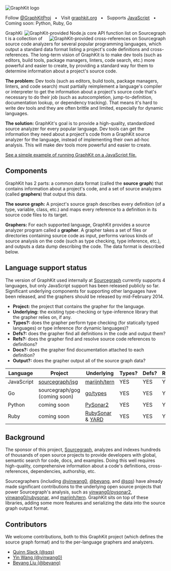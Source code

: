 ![GraphKit logo](https://raw.github.com/sourcegraph/graphkit/master/media/logo.png)

Follow [@GraphKitProj](https://twitter.com/GraphKitProj) &nbsp; &bull; &nbsp; Visit [graphkit.org](http://graphkit.org) &nbsp; &bull; &nbsp; Supports [JavaScript](https://sourcegraph.com/github.com/sourcegraph/jsg)  &nbsp; &bull; &nbsp; Coming soon: Python, Ruby, Go

<a href="https://sourcegraph.com/github.com/joyent/node"><img align=right alt="GraphKit-provided Node.js core API function list on Sourcegraph" src="https://raw.github.com/sourcegraph/graphkit/master/media/symbols-list.png"></a> <a href="https://sourcegraph.com/github.com/joyent/node/symbols/javascript/commonjs/lib/assert.js/-/equal"><img align=right alt="GraphKit-provided cross-references on Sourcegraph" src="https://raw.github.com/sourcegraph/graphkit/master/media/examples.png"></a> GraphKit is a collection of source code analyzers for several popular
programming languages, which output a standard data format listing a project's
code definitions and cross-references. The long-term vision of GraphKit is to
make dev tools (such as editors, build tools, package managers, linters, code
search, etc.) more powerful and easier to create, by providing a standard way
for them to determine information about a project's source code.

**The problem:** Dev tools (such as editors, build tools, package managers,
linters, and code search) must partially reimplement a language's compiler or
interpreter to get the information about a project's source code that's
necessary to do their job (such as autocompletion, jump-to-definition,
documentation lookup, or dependency tracking). That means it's hard to write dev
tools and they are often brittle and limited, especially for dynamic languages.

**The solution:** GraphKit's goal is to provide a high-quality, standardized
source analyzer for every popular language. Dev tools can get the information
they need about a project's code from a GraphKit source analyzer for the
language, instead of implementing their own ad-hoc analysis. This will make dev
tools more powerful and easier to create.

[See a simple example of running GraphKit on a JavaScript file.](https://github.com/sourcegraph/jsg#graph-a-single-javascript-file)

## Components

GraphKit has 2 parts: a common data format (called the **source graph**) that
contains information about a project's code, and a set of source analyzers
(called **graphers**) that output this data.

**The source graph:** A project's source graph describes every definition (of a
type, variable, class, etc.) and maps every reference to a definition in its
source code files to its target.

**Graphers:** For each supported language, GraphKit provides a source analyzer
program called a **grapher**. A grapher takes a set of files or directories
containing source code as input, performs various kinds of source analysis on
the code (such as type checking, type inference, etc.), and outputs a data dump
describing the code. The data format is described below.

## Language support status

The version of GraphKit used internally at
[Sourcegraph](https://sourcegraph.com) currently supports 4 languages, but only
JavaScript support has been released publicly so far. Significant underlying
components for supporting other languages have been released, and the graphers
should be released by mid-February 2014.

* **Project:** the project that contains the grapher for the language.
* **Underlying:** the existing type-checking or type-inference library that the grapher relies on, if any.
* **Types?:** does the grapher perform type checking (for statically typed languages) or type inference (for dynamic languages)?
* **Defs?:** does the grapher find all definitions in the code and output them?
* **Refs?:** does the grapher find and resolve source code references to definitions?
* **Docs?:** does the grapher find documentation attached to each definition?
* **Output?:** does the grapher output all of the source graph data?

| Language  | Project | Underlying | Types? | Defs? | Refs? | Docs? | Output? |
| ------------- | ------------- | ------------- | ------------- | ------------- | ------------- | ------------- | ------------- |
| JavaScript  | [sourcegraph/jsg](https://sourcegraph.com/github.com/sourcegraph/jsg) | [marijnh/tern](https://github.com/marijnh/tern) | YES | YES | YES | YES | YES |
| Go  | sourcegraph/gog (coming soon) | [go/types](https://code.google.com/p/go.tools) | YES | YES | YES | YES | NO |
| Python  | coming soon | [PySonar2](https://github.com/yinwang0/pysonar2) | YES | YES | YES | YES | NO |
| Ruby  | coming soon | [RubySonar](https://github.com/yinwang0/rubysonar) & [YARD](http://yardoc.org) | YES | YES | YES | YES | NO |

## Background

The sponsor of this project, [Sourcegraph](https://sourcegraph.com), analyzes
and indexes hundreds of thousands of open source projects to provide developers
with global, semantic search for code, docs, and examples. Doing this well
requires high-quality, comprehensive information about a code's definitions,
cross-references, dependencies, authorship, etc.

Sourcegraphers (including [@yinwang0](https://sourcegraph.com/yinwang0),
[@beyang](https://sourcegraph.com/beyang), and
[@sqs](https://sourcegraph.com/sqs)) have already made significant contributions
to the underlying open source projects that power Sourcegraph's analysis, such
as [yinwang0/pysonar2](https://github.com/yinwang0/pysonar2),
[yinwang0/rubysonar](https://github.com/yinwang0/rubysonar), and
[marijnh/tern](https://github.com/marijnh/tern). GraphKit sits on top of these
libraries, adding some more features and serializing the data into the source
graph output format.

## Contributors

We welcome contributions, both to this GraphKit project (which defines the
source graph format) and to the per-language graphers and analyzers.

* [Quinn Slack (@sqs)](https://sourcegraph.com/sqs)
* [Yin Wang (@yinwang0)](https://sourcegraph.com/yinwang0)
* [Beyang Liu (@beyang)](https://sourcegraph.com/beyang)
